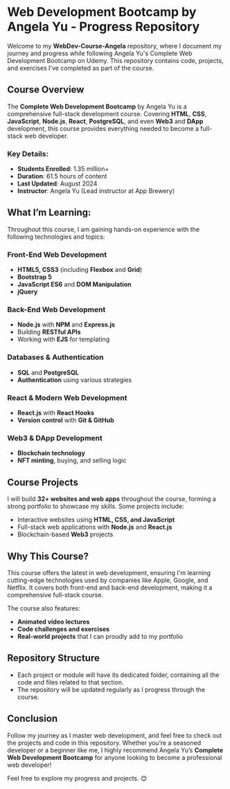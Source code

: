 # Web Development Bootcamp by Angela Yu - Progress Repository

Welcome to my **WebDev-Course-Angela** repository, where I document my journey and progress while following Angela Yu's Complete Web Development Bootcamp on Udemy. This repository contains code, projects, and exercises I've completed as part of the course.

## Course Overview
The **Complete Web Development Bootcamp** by Angela Yu is a comprehensive full-stack development course. Covering **HTML**, **CSS**, **JavaScript**, **Node.js**, **React**, **PostgreSQL**, and even **Web3** and **DApp** development, this course provides everything needed to become a full-stack web developer.

### Key Details:
- **Students Enrolled**: 1.35 million+  
- **Duration**: 61.5 hours of content  
- **Last Updated**: August 2024  
- **Instructor**: Angela Yu (Lead instructor at App Brewery)

## What I’m Learning:
Throughout this course, I am gaining hands-on experience with the following technologies and topics:

### Front-End Web Development
- **HTML5, CSS3** (including **Flexbox** and **Grid**)
- **Bootstrap 5**
- **JavaScript ES6** and **DOM Manipulation**
- **jQuery**

### Back-End Web Development
- **Node.js** with **NPM** and **Express.js**
- Building **RESTful APIs**
- Working with **EJS** for templating

### Databases & Authentication
- **SQL** and **PostgreSQL**
- **Authentication** using various strategies

### React & Modern Web Development
- **React.js** with **React Hooks**
- **Version control** with **Git & GitHub**

### Web3 & DApp Development
- **Blockchain technology**
- **NFT minting**, buying, and selling logic

## Course Projects
I will build **32+ websites and web apps** throughout the course, forming a strong portfolio to showcase my skills. Some projects include:
- Interactive websites using **HTML, CSS, and JavaScript**
- Full-stack web applications with **Node.js** and **React.js**
- Blockchain-based **Web3** projects

## Why This Course?
This course offers the latest in web development, ensuring I'm learning cutting-edge technologies used by companies like Apple, Google, and Netflix. It covers both front-end and back-end development, making it a comprehensive full-stack course.

The course also features:
- **Animated video lectures**
- **Code challenges and exercises**
- **Real-world projects** that I can proudly add to my portfolio

## Repository Structure
- Each project or module will have its dedicated folder, containing all the code and files related to that section.
- The repository will be updated regularly as I progress through the course.

## Conclusion
Follow my journey as I master web development, and feel free to check out the projects and code in this repository. Whether you’re a seasoned developer or a beginner like me, I highly recommend Angela Yu’s **Complete Web Development Bootcamp** for anyone looking to become a professional web developer!

Feel free to explore my progress and projects. 😊
